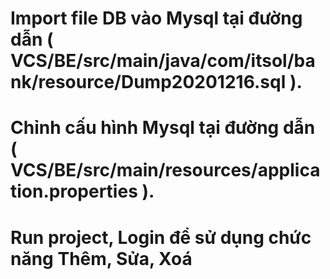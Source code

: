 # Import file DB vào Mysql tại đường dẫn ( VCS/BE/src/main/java/com/itsol/bank/resource/Dump20201216.sql ).

# Chỉnh cấu hình Mysql tại đường dẫn ( VCS/BE/src/main/resources/application.properties ).

# Run project, Login để sử dụng chức năng Thêm, Sửa, Xoá
